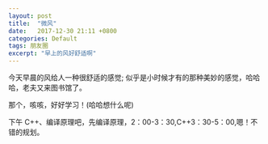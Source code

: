 ```yaml
---
layout: post
title:  "微风"
date:   2017-12-30 21:11 +0800
categories: Default
tags: 朋友圈
excerpt: "早上的风好舒适啊"
---
```


今天早晨的风给人一种很舒适的感觉;
似乎是小时候才有的那种美妙的感觉，哈哈哈，老夫又来图书馆了。

那个，咳咳，好好学习！(哈哈想什么呢)

下午 C++、编译原理吧，先编译原理，2：00-3：30,C++3：30-5：00,嗯！不错的规划。